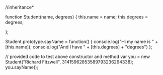 //inheritance*

function Student(name, degrees) {
    this.name = name;
    this.degrees = degrees;
    
};


Student.prototype.sayName = function() {
    console.log("Hi my name is " + [this.name]);
    console.log("And I have " + [this.degrees] + "degrees")
};



// provided code to test above constructor and method
var you = new Student("Richard Fitzwell", 31415962853589793236264338);
you.sayName();
